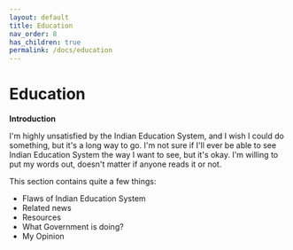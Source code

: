```yaml
---
layout: default
title: Education
nav_order: 8
has_children: true
permalink: /docs/education
---
```


# Education

__Introduction__

I'm highly unsatisfied by the Indian Education System, and I wish I could do something, but it's a long way to go. I'm not sure if I'll ever be able to see Indian Education System the way I want to see, but it's okay. I'm willing to put my words out, doesn't matter if anyone reads it or not.

This section contains quite a few things:

- Flaws of Indian Education System
- Related news
- Resources
- What Government is doing?
- My Opinion
